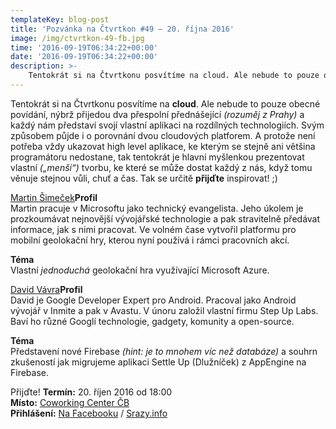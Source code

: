 ```yaml
---
templateKey: blog-post
title: 'Pozvánka na Čtvrtkon #49 – 20. října 2016'
image: /img/ctvrtkon-49-fb.jpg
time: '2016-09-19T06:34:22+00:00'
date: '2016-09-19T06:34:22+00:00'
description: >-
    Tentokrát si na Čtvrtkonu posvítíme na cloud. Ale nebude to pouze obecné povídání, nýbrž přijedou dva přespolní přednášející (rozuměj z Prahy) a každý nám představí svojí vlastní...
---
```

Tentokrát si na Čtvrtkonu posvítíme na **cloud**. Ale nebude to pouze obecné povídání, nýbrž přijedou dva přespolní přednášející _(rozuměj z Prahy)_ a každý nám představí svojí vlastní aplikaci na rozdílných technologiích. Svým způsobem půjde i o porovnání dvou cloudových platforem. A protože není potřeba vždy ukazovat high level aplikace, ke kterým se stejně ani většina programátoru nedostane, tak tentokrát je hlavní myšlenkou prezentovat vlastní _(„menší“)_ tvorbu, ke které se může dostat každý z nás, když tomu věnuje stejnou vůli, chuť a čas. Tak se určitě **přijďte** inspirovat! ;)

[Martin Šimeček](https://cz.linkedin.com/in/msimecek)**Profil**  
Martin pracuje v Microsoftu jako technický evangelista. Jeho úkolem je prozkoumávat nejnovější vývojářské technologie a pak stravitelně předávat informace, jak s nimi pracovat. Ve volném čase vytvořil platformu pro mobilní geolokační hry, kterou nyní používá i rámci pracovních akcí.

**Téma**  
Vlastní _jednoduchá_ geolokační hra využívající Microsoft Azure.

[David Vávra](http://david.vavra.me)**Profil**  
David je Google Developer Expert pro Android. Pracoval jako Android vývojář v Inmite a pak v Avastu. V únoru založil vlastní firmu Step Up Labs. Baví ho různé Googlí technologie, gadgety, komunity a open-source.

**Téma**  
Představení nové Firebase _(hint: je to mnohem víc než databáze)_ a souhrn zkušeností jak migrujeme aplikaci Settle Up (Dlužníček) z AppEngine na Firebase.

Přijďte! **Termín:** 20. říjen 2016 od 18:00  
**Místo:** [Coworking Center ČB](http://www.coworkingcb.cz/)  
**Přihlášení:** [Na Facebooku](https://www.facebook.com/events/295297137518705/) / [Srazy.info](http://srazy.info/ctvrtkon/6771)
